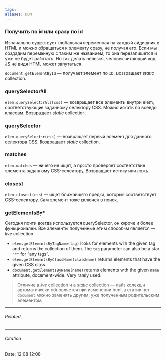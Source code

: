 ```yaml
---
tags: 
aliases: DOM 
---
```

### Получить по id или сразу по id
Изначально  существует глобальная переменная на каждый айдишник в HTML и можно обращаться к элементу сразу, не получая его. Если мы создадим переменную с таким же названием, то она перезапишется и уже не будет работать. Но так делать нельзся, человек читающий код JS  не видя HTML может запутаться.

`document.getElementById` — получает элемент по `ID`. Возвращает _static_ collection.

### querySelectorAll
 `elem.querySelectorAll(css)` — возвращает все элементы внутри elem, соответствующие заданному селектору CSS. Можно искать по всевдо классам. Возвращает _static_ collection.
###  querySelector
`elem.querySelector(css)` — возвращает первый элемент для данного селектора CSS. Возвращает _static_ collection.

### matches
`elem.matches` — ничего не ищет, а просто проверяет соответствие элемента заданному CSS-селектору. Возвращает истину или ложь.
### closest
`elem.closest(css)` — ищет ближайшего предка, который соответствует CSS-селектору. Сам элемент тоже включен в поиск.
### getElementsBy*
Сегодня почти всегда используется querySelector, он короче и более функционален. Все элементы полученные этим способим является —  _live_ collection
-   `elem.getElementsByTagName(tag)` looks for elements with the given tag and returns the collection of them. The `tag` parameter can also be a star `"*"` for “any tags”.
-   `elem.getElementsByClassName(className)` returns elements that have the given CSS class.
-   `document.getElementsByName(name)` returns elements with the given `name` attribute, document-wide. Very rarely used.


> Отличие a _live_ collection и  a _static_ collection — лайв колекшн автоматически обновляется при изменении html, а статик нет.
> `document` можно заменять другим, уже полученным родительским элементом. 

---
###### Related 
---
###### Citation
Date: 12:08 12:08
